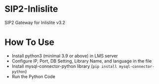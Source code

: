 # SIP2-Inlislite
SIP2 Gateway for Inlislite v3.2
# How To Use
- Install python3 (minimal 3.9 or above) in LMS server
- Configure IP, Port, DB Setting, Library Name, and language in the file
- Install mysql-connector-python library (```pip install mysql-connector-python```)
- Run the Python Code 
